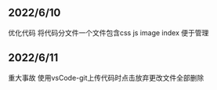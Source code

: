 ## 2022/6/10
优化代码
将代码分文件一个文件包含css     js      image     index
便于管理
## 2022/6/11
重大事故
使用vsCode-git上传代码时点击放弃更改文件全部删除